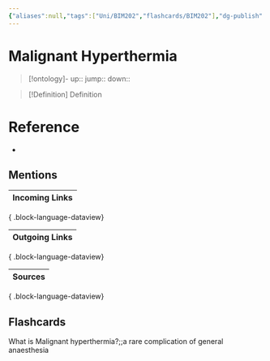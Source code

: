 ```yaml
---
{"aliases":null,"tags":["Uni/BIM202","flashcards/BIM202"],"dg-publish":true,"permalink":"/inbox/malignant-hyperthermia/","dgPassFrontmatter":true}
---
```


# Malignant Hyperthermia

> [!ontology]-
> up:: 
> jump:: 
> down:: 

> [!Definition] Definition

# Reference

- 

## Mentions

| Incoming Links |
| -------------- |

{ .block-language-dataview}

| Outgoing Links |
| -------------- |

{ .block-language-dataview}

| Sources |
| ------- |

{ .block-language-dataview}

## Flashcards

What is Malignant hyperthermia?;;a rare complication of general anaesthesia
<!--SR:!2024-10-17,1,230-->